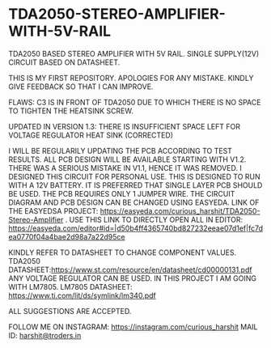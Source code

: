 # TDA2050-STEREO-AMPLIFIER-WITH-5V-RAIL
TDA2050 BASED STEREO AMPLIFIER WITH 5V RAIL. SINGLE SUPPLY(12V) CIRCUIT BASED ON DATASHEET.


THIS IS MY FIRST REPOSITORY. APOLOGIES FOR ANY MISTAKE. KINDLY GIVE FEEDBACK SO THAT I CAN IMPROVE. 


FLAWS: C3 IS IN FRONT OF TDA2050 DUE TO WHICH THERE IS NO SPACE TO TIGHTEN THE HEATSINK SCREW.

UPDATED IN VERSION 1.3:
THERE IS INSUFFICIENT SPACE LEFT FOR VOLTAGE REGULATOR HEAT SINK (CORRECTED)


I WILL BE REGULARILY UPDATING THE PCB ACCORDING TO TEST RESULTS. ALL PCB DESIGN WILL BE AVAILABLE STARTING WITH V1.2. THERE WAS A SERIOUS MISTAKE IN V1.1, HENCE IT WAS REMOVED.
I DESIGNED THIS CIRCUIT FOR PERSONAL USE. THIS IS DESIGNED TO RUN WITH A 12V BATTERY. IT IS PREFERRED THAT SINGLE LAYER PCB SHOULD BE USED. THE PCB REQUIRES ONLY 1 JUMPER WIRE. THE CIRCUIT DIAGRAM AND PCB DESIGN CAN BE CHANGED USING EASYEDA. LINK OF THE EASYEDSA PROJECT: https://easyeda.com/curious_harshit/TDA2050-Stereo-Amplifier . USE THIS LINK TO DIRECTLY OPEN ALL IN EDITOR: https://easyeda.com/editor#id=|d50b4ff4365740bd827232eeae07d1ef|fc7dea0770f04a4bae2d98a7a22d95ce 

KINDLY REFER TO DATASHEET TO CHANGE COMPONENT VALUES. TDA2050 DATASHEET:https://www.st.com/resource/en/datasheet/cd00000131.pdf
ANY VOLTAGE REGULATOR CAN BE USED. IN THIS PROJECT I AM GOING WITH LM7805. LM7805 DATASHEET: https://www.ti.com/lit/ds/symlink/lm340.pdf

ALL SUGGESTIONS ARE ACCEPTED.

FOLLOW ME ON INSTAGRAM: https://instagram.com/curious_harshit
MAIL ID: harshit@troders.in

